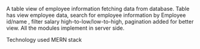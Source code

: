 A table view of employee information fetching data from database. Table has view employee data, search for employee information by Employee id/name , filter salary high-to-low/low-to-high, pagination added for better view. All the modules implement in server side.

Technology used MERN stack
